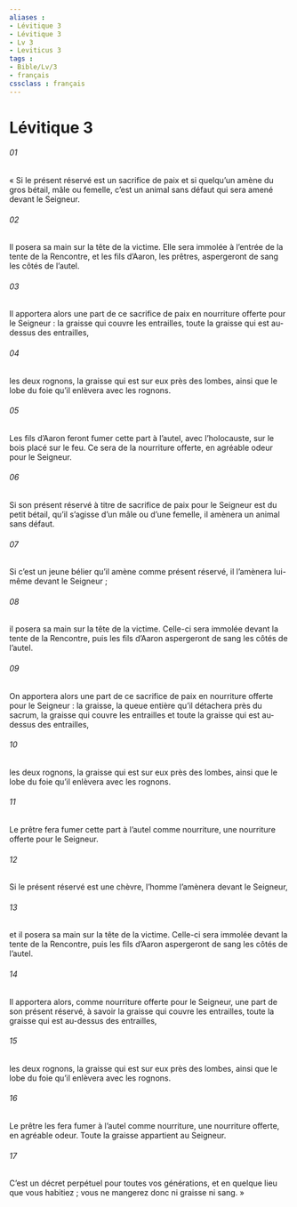 ```yaml
---
aliases : 
- Lévitique 3
- Lévitique 3
- Lv 3
- Leviticus 3
tags : 
- Bible/Lv/3
- français
cssclass : français
---
```


# Lévitique 3

###### 01
« Si le présent réservé est un sacrifice de paix et si quelqu’un amène du gros bétail, mâle ou femelle, c’est un animal sans défaut qui sera amené devant le Seigneur.
###### 02
Il posera sa main sur la tête de la victime. Elle sera immolée à l’entrée de la tente de la Rencontre, et les fils d’Aaron, les prêtres, aspergeront de sang les côtés de l’autel.
###### 03
Il apportera alors une part de ce sacrifice de paix en nourriture offerte pour le Seigneur : la graisse qui couvre les entrailles, toute la graisse qui est au-dessus des entrailles,
###### 04
les deux rognons, la graisse qui est sur eux près des lombes, ainsi que le lobe du foie qu’il enlèvera avec les rognons.
###### 05
Les fils d’Aaron feront fumer cette part à l’autel, avec l’holocauste, sur le bois placé sur le feu. Ce sera de la nourriture offerte, en agréable odeur pour le Seigneur.
###### 06
Si son présent réservé à titre de sacrifice de paix pour le Seigneur est du petit bétail, qu’il s’agisse d’un mâle ou d’une femelle, il amènera un animal sans défaut.
###### 07
Si c’est un jeune bélier qu’il amène comme présent réservé, il l’amènera lui-même devant le Seigneur ;
###### 08
il posera sa main sur la tête de la victime. Celle-ci sera immolée devant la tente de la Rencontre, puis les fils d’Aaron aspergeront de sang les côtés de l’autel.
###### 09
On apportera alors une part de ce sacrifice de paix en nourriture offerte pour le Seigneur : la graisse, la queue entière qu’il détachera près du sacrum, la graisse qui couvre les entrailles et toute la graisse qui est au-dessus des entrailles,
###### 10
les deux rognons, la graisse qui est sur eux près des lombes, ainsi que le lobe du foie qu’il enlèvera avec les rognons.
###### 11
Le prêtre fera fumer cette part à l’autel comme nourriture, une nourriture offerte pour le Seigneur.
###### 12
Si le présent réservé est une chèvre, l’homme l’amènera devant le Seigneur,
###### 13
et il posera sa main sur la tête de la victime. Celle-ci sera immolée devant la tente de la Rencontre, puis les fils d’Aaron aspergeront de sang les côtés de l’autel.
###### 14
Il apportera alors, comme nourriture offerte pour le Seigneur, une part de son présent réservé, à savoir la graisse qui couvre les entrailles, toute la graisse qui est au-dessus des entrailles,
###### 15
les deux rognons, la graisse qui est sur eux près des lombes, ainsi que le lobe du foie qu’il enlèvera avec les rognons.
###### 16
Le prêtre les fera fumer à l’autel comme nourriture, une nourriture offerte, en agréable odeur. Toute la graisse appartient au Seigneur.
###### 17
C’est un décret perpétuel pour toutes vos générations, et en quelque lieu que vous habitiez ; vous ne mangerez donc ni graisse ni sang. »
